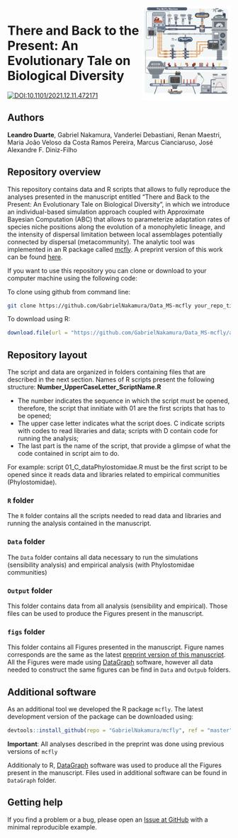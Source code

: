 
<img src="figs/Fig1.png" alt="mcfly logo" width="200px" align="right"/>

# There and Back to the Present: An Evolutionary Tale on Biological Diversity

[![DOI:10.1101/2021.12.11.472171](http://img.shields.io/badge/DOI-10.1101/2021.12.11.472171-B31B1B.svg)](https://www.biorxiv.org/content/10.1101/2021.12.11.472171v1)

## Authors

**Leandro Duarte**, Gabriel Nakamura, Vanderlei Debastiani, Renan
Maestri, Maria João Veloso da Costa Ramos Pereira, Marcus Cianciaruso,
José Alexandre F. Diniz-Filho

## Repository overview

This repository contains data and R scripts that allows to fully
reproduce the analyses presented in the manuscript entitled “There and
Back to the Present: An Evolutionary Tale on Biological Diversity”, in
which we introduce an individual-based simulation approach coupled with
Approximate Bayesian Computation (ABC) that allows to parameterize
adaptation rates of species niche positions along the evolution of a
monophyletic lineage, and the intensity of dispersal limitation between
local assemblages potentially connected by dispersal (metacommunity).
The analytic tool was implemented in an R package called
[mcfly](https://github.com/GabrielNakamura/mcfly). A preprint version of
this work can be found
[here](https://www.biorxiv.org/content/10.1101/2021.12.11.472171v1).

If you want to use this repository you can clone or download to your
computer machine using the following code:

To clone using github from command line:

``` bash
git clone https://github.com/GabrielNakamura/Data_MS-mcfly your_repo_title
```

To download using R:

``` r
download.file(url = "https://github.com/GabrielNakamura/Data_MS-mcfly/archive/main.zip", destfile = "Data_MS-mcfly.zip")
```

## Repository layout

The script and data are organized in folders containing files that are
described in the next section. Names of R scripts present the following
structure: **Number\_UpperCaseLetter\_ScriptName.R**

  - The number indicates the sequence in which the script must be
    opened, therefore, the script that innitiate with 01 are the first
    scripts that has to be opened;
  - The upper case letter indicates what the script does. C indicate
    scripts with codes to read libraries and data; scripts with D
    contain code for running the analysis;
  - The last part is the name of the script, that provide a glimpse of
    what the code contained in script aim to do.

For example: script 01\_C\_dataPhylostomidae.R must be the first script
to be opened since it reads data and libraries related to empirical
communities (Phylostomidae).

### `R` folder

The `R` folder contains all the scripts needed to read data and
libraries and running the analysis contained in the manuscript.

### `Data` folder

The `Data` folder contains all data necessary to run the simulations
(sensibility analysis) and empirical analysis (with Phylostomidae
communities)

### `Output` folder

This folder contains data from all analysis (sensibility and empirical).
Those files can be used to produce the Figures present in the
manuscript.

### `figs` folder

This folder contains all Figures presented in the manuscript. Figure
names corresponds are the same as the latest [preprint version of this
manuscript](https://www.biorxiv.org/content/10.1101/2021.12.11.472171v2).
All the Figures were made using
[DataGraph](https://apps.apple.com/us/app/datagraph/id407412840?mt=12)
software, however all data needed to construct the same figures can be
find in `Data` and `Outpub` folders.

## Additional software

As an additional tool we developed the R package `mcfly`. The latest
development version of the package can be downloaded using:

``` r
devtools::install_github(repo = "GabrielNakamura/mcfly", ref = "master")
```

**Important**: All analyses described in the preprint was done using
previous versions of `mcfly`

Additionaly to R,
[DataGraph](https://apps.apple.com/us/app/datagraph/id407412840?mt=12)
software was used to produce all the Figures present in the manuscript.
Files used in additional software can be found in `DataGraph` folder.

## Getting help

If you find a problem or a bug, please open an [Issue at
GitHub](https://github.com/GabrielNakamura/Data_MS-mcfly/issues) with a
minimal reproducible example.
